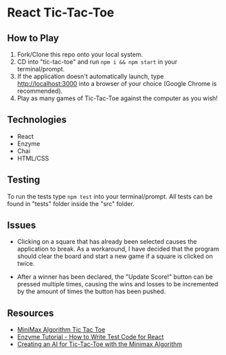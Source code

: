 # React Tic-Tac-Toe

## How to Play

1. Fork/Clone this repo onto your local system.
2. CD into "tic-tac-toe" and run `npm i && npm start` in your terminal/prompt.
3. If the application doesn't automatically launch, type <http://localhost:3000> into a browser of your choice (Google Chrome is recommended).
4. Play as many games of Tic-Tac-Toe against the computer as you wish!

## Technologies

- React
- Enzyme
- Chai
- HTML/CSS

## Testing

To run the tests type `npm test` into your terminal/prompt. All tests can be found in "tests" folder inside the "src" folder.

## Issues

- Clicking on a square that has already been selected causes the application to break. As a workaround, I have decided that the program should clear the board and start a new game if a square is clicked on twice.

- After a winner has been declared, the "Update Score!" button can be pressed multiple times, causing the wins and losses to be incremented by the amount of times the button has been pushed.

## Resources

- [MiniMax Algorithm Tic Tac Toe](https://www.youtube.com/watch?v=cGN6LfnOPeo)
- [Enzyme Tutorial - How to Write Test Code for React](https://www.youtube.com/watch?v=nvL2ha0XUYo&t=254s
)
- [Creating an AI for Tic-Tac-Toe with the Minimax Algorithm](https://www.youtube.com/watch?v=tK6CxQxF_9g&t=413s)

